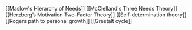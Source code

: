 [[Maslow's Hierarchy of Needs]]
[[McClelland's Three Needs Theory]]
[[Herzberg’s Motivation Two-Factor Theory]]
[[Self-determination theory]]
[[Rogers path to personal growth]]
[[Grestalt cycle]]
